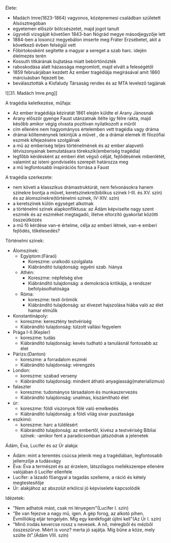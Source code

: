 Élete:
- Madách Imre(1823-1864) vagyonos, középnemesi családban született Alsósztregóban
- egyetemen először bölcsészetet, majd jogot tanult
- ügyvédi vizsgáját követően 1843-ban Nógrád megye másodjegyzője lett
- 1884-ben a losoncz megyebálon imserte meg Fráter Erzsébetet, akit  a következő évben felségül vett
- Főbirtokosként segítette a magyar a sereget a szab harc. idején élelmezés terén
- Kossuth titkárának bujtatása miatt bebörtönözték
- raboskodása alatt házassága megromlott, majd elvált a feleségétől
- 1859 februárjában kezdett Az ember tragédiája megírásával amit 1860 márciuásban fejezett be.
- beválasztották a Kisfaludy Társaság rendes és az MTA levelező tagjának

![[31. Madách Imre.png]]

A tragédia keletkezése, műfaja:

  - Az ember tragédiája kéziratát 1861 elején küldte el Arany Jánosnak
  - Arany először gyenge Faust utánzatnak ítélte így félre rakta, majd később amikor végig olvasta pozitívan nyilatkozott a műről
  - cím ellenére nem hagyományos értelemben vett tragédia vagy dráma
  - drámai költeménynek tekintjük a művet , de a drámai  elemek itt filozófiai eszmék kifejezésére szolgálnak
  - a mű az emberiség teljes történelmének és az ember alapvető létviszonyainak bemutatásara törekszik(emberiség tragédia)
  - legfőbb kérdésként az emberi élet végső célját, fejlődésének mibenlétét, valamint az isteni gondviselés szerepét határozza meg
  - a mű legfontosabb inspirációs forrása a Faust

A tragédia szerkezete:
 - nem követi a klasszikus drámastruktúrát, nem felvonásokra hanem színekre bontja a művet, keretszínekre(biblikus színek I-III. és XV. szín) és az álomszínekre(történelmi színek, IV-XIV. szín)
 - a keretszínek külön egységet alkotnak
 - a történelmi színek alapkonfliktusa: az Ádám képviselte nagy szent eszmék és az eszméket megtagadó, illetve eltorzító gyakorlat közötti összeütközés
 - a mű fő kérdése van-e értelme, célja az emberi létnek, van-e emberi fejlődés, tőkélesedés?


Történelmi színek:
- Álomszínek:
  - Egyiptom:(Fáraó)
    - Koreszme: uralkodó szolgálata
    - Kiábrándító tulajdonság: egyéni szab. hiánya
   - Athén:
	   - Koreszme: népfelség elve
	   - Kiábrándító tulajdonság: a demokrácia kritikája, a rendszer befolyásolhatósága
  - Róma:
	  - koreszme: testi örömök
	  - Kiábrándító tulajdonság: az élvezet hajszolása hiába való az élet hamar elmúlik
- Konstantinápoly:
	- koreszme: keresztény testvériség
	- Kiábrándító tulajdonság: túlzott vallási fegyelem
- Prága I-II.(Kepler)
	- koreszme: tudás
	- Kiábrándító tulajdonság: kevés tudható a tanulásnál fontosabb az élet
- Párizs:(Danton)
	- koreszme: a forradalom eszméi
	- Kiábrándító tulajdonság: vérengzés
- London:
	- koreszme: szabad verseny
	- Kiábrándító tulajdonság: mindent átható anyagiasság(materializmus)
- falaszter
	- koreszme: tudományos társadalom és munkaszervezés
	- Kiábrándító tulajdonság: unalmas, kiszámítható élet
- úr:
	- koreszme: földi viszonyok fölé való emelkedés
	- Kiábrándító tulajdonság: a földi világ sivar pusztasága
- eszkimó:
	- koreszme: harc a túlélésért
	- Kiábrándító tulajdonság: az embertől, kivész a testvériség
Bibliai színek:
	-amikor fent a paradicsomban játszódnak a jelenetek


Ádám, Éva, Lucifer és az Úr alakja:

- Ádám: mint a teremtés csúcsa jelenik meg a tragédiában, legfontosabb jellemzője a tudásvágy
- Éva: Éva a természet és az érzelem, látszólagos mellékszerepe ellenére valójában ő Lucifer ellenfele
- Lucifer: a lázadó főangyal a tagadás szelleme, a ráció és kétely megtestesítője
- Úr: alakjához az abszolút erkölcsi jó képviselete kapcsolódik

Idézetek:
 - "Nem adhatok mást, csak mi lényegem"(Lucifer I. szín)
- "Be van fejezve a nagy mű, igen.  A gép forog, az alkotó pihen. Évmilliókig eljár tengelyén. Míg egy kerékfogát újítni kell"(Az Úr I. szín)
- "Minő irodás kevercse rossz s nevesek. A nő, méregből és mézből összeszűrve. Miért is vonz? merta jó sajátja. Míg bűne a köze, mely szülte őt".(Ádám VIII. szín)